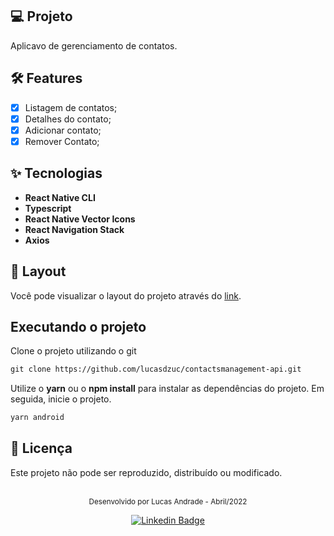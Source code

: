 ## 💻 Projeto
Aplicavo de gerenciamento de contatos.

## 🛠 Features

- [x] Listagem de contatos;
- [x] Detalhes do contato;
- [x] Adicionar contato;
- [x] Remover Contato;

## ✨ **Tecnologias**

-   **React Native CLI**
-   **Typescript**
-   **React Native Vector Icons**
-   **React Navigation Stack**
-   **Axios**

## 🔖 Layout

Você pode visualizar o layout do projeto através do [link](https://www.figma.com/file/MBNw6zVKLNs6Ltmdpa94ha/contact-management-mobile?node-id=0%3A1).

## Executando o projeto

Clone o projeto utilizando o git

```cl
git clone https://github.com/lucasdzuc/contactsmanagement-api.git
```


Utilize o **yarn** ou o **npm install** para instalar as dependências do projeto.
Em seguida, inicie o projeto.

```cl
yarn android
```

## 📄 Licença

<!-- Esse projeto está sob a licença MIT. Veja o arquivo [LICENSE](LICENSE.md) para mais detalhes. -->

Este projeto não pode ser reproduzido, distribuído ou modificado.

<br />

<div align="center">
  <small>Desenvolvido por Lucas Andrade - Abril/2022</small>

  [![Linkedin Badge](https://img.shields.io/badge/-Lucas%20Andrade-9DB1B6?style=flat-square&logo=Linkedin&logoColor=white&link=https://www.linkedin.com/in/lucas-andrade-322634a8/)](https://www.linkedin.com/in/lucas-andrade-322634a8/)
</div>

